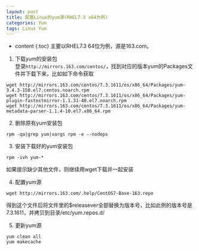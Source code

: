 ```yaml
---
layout: post
title: 配置Linux的yum源(RHEL7.3 x64为例)
categories: Yum
tags: Linux Yum
---
```


* content
{:toc}
主要以RHEL7.3 64位为例，源是163.com。 

1. 下载yum的安装包  
登录`http://mirrors.163.com/centos/`，找到对应的版本yum的Packages文件并下载下来，比如如下命令获取  
```
wget http://mirrors.163.com/centos/7.3.1611/os/x86_64/Packages/yum-3.4.3-150.el7.centos.noarch.rpm
wget http://mirrors.163.com/centos/7.3.1611/os/x86_64/Packages/yum-plugin-fastestmirror-1.1.31-40.el7.noarch.rpm
wget http://mirrors.163.com/centos/7.3.1611/os/x86_64/Packages/yum-metadata-parser-1.1.4-10.el7.x86_64.rpm
```  


2. 删除原有yum安装包
```
rpm -qa|grep yum|xargs rpm -e --nodeps
```

3. 安装下载好的yum安装包
```  
rpm -ivh yum-*  
```
如果提示缺少其他文件，则继续用wget下载并一起安装  

4. 配置yum源
```
wget http://mirrors.163.com/.help/CentOS7-Base-163.repo
```
得到这个文件后将文件里的$releasever全部替换为版本号，比如此例的版本号是7.3.1611，并拷贝到目录/etc/yum.repos.d/

5. 更新yum源  
```
yum clean all
yum makecache
```
